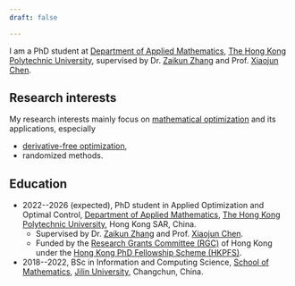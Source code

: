 ```yaml
---
draft: false

---
```


I am a PhD student at [Department of Applied Mathematics](https://www.polyu.edu.hk/ama/), [The Hong Kong Polytechnic University](https://www.polyu.edu.hk), supervised by Dr. [Zaikun Zhang](https://www.zhangzk.net) and Prof. [Xiaojun Chen](https://www.polyu.edu.hk/ama/staff/xjchen/ChenXJ.htm).

## Research interests

My research interests mainly focus on [mathematical optimization](https://en.wikipedia.org/wiki/Mathematical_optimization) and its applications, especially

- [derivative-free optimization](https://en.wikipedia.org/wiki/Derivative-free_optimization),
- randomized methods.

## Education

- 2022--2026 (expected), PhD student in Applied Optimization and Optimal Control, [Department of Applied Mathematics](https://www.polyu.edu.hk/ama/), [The Hong Kong Polytechnic University](https://www.polyu.edu.hk), Hong Kong SAR, China.
  - Supervised by Dr. [Zaikun Zhang](https://www.zhangzk.net) and Prof. [Xiaojun Chen](https://www.polyu.edu.hk/ama/staff/xjchen/ChenXJ.htm).
  - Funded by the [Research Grants Committee (RGC)](https://www.ugc.edu.hk/eng/rgc/) of Hong Kong under the [Hong Kong PhD Fellowship Scheme (HKPFS)](https://cerg1.ugc.edu.hk/hkpfs/index.html).
- 2018--2022, BSc in Information and Computing Science, [School of Mathematics](https://math.jlu.edu.cn/English/Home.htm), [Jilin University](https://global.jlu.edu.cn), Changchun, China.
